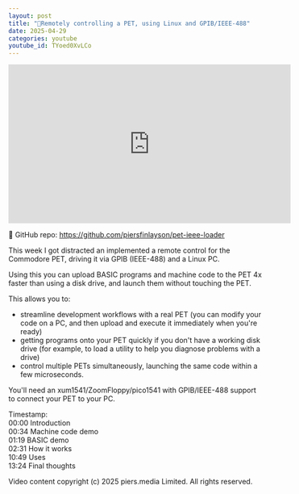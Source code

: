 ```yaml
---
layout: post
title: "📡Remotely controlling a PET, using Linux and GPIB/IEEE-488"
date: 2025-04-29
categories: youtube
youtube_id: TYoed0XvLCo
---
```


<!-- You can customize your embedded video appearance -->
<div class="video-container">
    <iframe 
        width="560" 
        height="315" 
        src="https://www.youtube.com/embed/TYoed0XvLCo" 
        frameborder="0" 
        allow="accelerometer; autoplay; encrypted-media; gyroscope; picture-in-picture" 
        allowfullscreen>
    </iframe>
</div>

📂 GitHub repo: <https://github.com/piersfinlayson/pet-ieee-loader>  

This week I got distracted an implemented a remote control for the Commodore PET, driving it via GPIB (IEEE-488) and a Linux PC.  

Using this you can upload BASIC programs and machine code to the PET 4x faster than using a disk drive, and launch them without touching the PET.  

This allows you to:  
- streamline development workflows with a real PET (you can modify your code on a PC, and then upload and execute it immediately when you're ready)  
- getting programs onto your PET quickly if you don't have a working disk drive (for example, to load a utility to help you diagnose problems with a drive)  
- control multiple PETs simultaneously, launching the same code within a few microseconds.  

You'll need an xum1541/ZoomFloppy/pico1541 with GPIB/IEEE-488 support to connect your PET to your PC.  

Timestamp:  
00:00 Introduction  
00:34 Machine code demo  
01:19 BASIC demo  
02:31 How it works  
10:49 Uses  
13:24 Final thoughts  

Video content copyright (c) 2025 piers.media Limited. All rights reserved.  